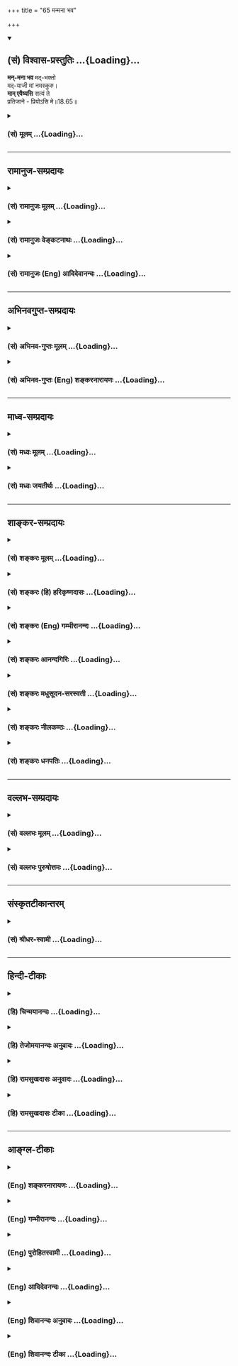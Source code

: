 +++
title = "65 मन्मना भव"

+++
<div class="js_include" newlevelforh1="2" title="(सं) विश्वास-प्रस्तुतिः" unfilled url="/mahAbhAratam/shlokashaH/06-bhIShma-parva/03-bhagavad-gItA-parva/saMskRtam/vishvAsa-prastutiH/18_moxa-saMnyAsa-yogaH/65_manmanA_bhava.md">
<details open><summary><h2>(सं) विश्वास-प्रस्तुतिः ...{Loading}...</h2></summary>

**मन्-मना भव** मद्-भक्तो  
मद्-याजी मां नमस्कुरु।  
**माम् एवैष्यसि** सत्यं ते  
प्रतिजाने - प्रियोऽसि मे॥18.65॥
</details>
</div>
<div class="js_include collapsed" newlevelforh1="3" title="(सं) मूलम्" unfilled url="/mahAbhAratam/shlokashaH/06-bhIShma-parva/03-bhagavad-gItA-parva/saMskRtam/mUlam/18_moxa-saMnyAsa-yogaH/65_manmanA_bhava.md">
<details><summary><h3>(सं) मूलम् ...{Loading}...</h3></summary>

मन्मना भव मद्भक्तो मद्याजी मां नमस्कुरु।  
मामेवैष्यसि सत्यं ते प्रतिजाने प्रियोऽसि मे।।18.65।।
</details>
</div>


_________________
## रामानुज-सम्प्रदायः
<div class="js_include collapsed" newlevelforh1="3" title="(सं) रामानुजः मूलम्" unfilled url="/mahAbhAratam/shlokashaH/06-bhIShma-parva/03-bhagavad-gItA-parva/saMskRtam/rAmAnujaH/mUlam/18_moxa-saMnyAsa-yogaH/65_manmanA_bhava.md">
<details><summary><h3>(सं) रामानुजः मूलम् ...{Loading}...</h3></summary>

।।18.65।। वेदान्तेषु -- 

&gt; वेदाहम् एतं पुरुषं महान्तम्  
&gt; आदित्यवर्णं तमसः परस्तात्। (श्वे॰ उ॰ 3।8)

&gt; तम् एवं विद्वानमृत इह भवति।  
&gt; नान्यः पन्था विद्यतेऽयनाय (श्वे॰ उ॰ 3।8)  

इत्यादिषु विहितं  
वेदन-ध्यानोपासनादि-शब्द-वाच्यं दर्शन-समानाकारं स्मृति-संन्तानम् अत्यर्थप्रियम्  
इह **मन्मना भव** इति विधीयते।

**मद्-भक्तः** = अत्यर्थ-मत्प्रियः,  
अत्यर्थ-मत्प्रियत्वेन च निरतिशय-प्रियां स्मृति-संततिं कुरुष्व इत्यर्थः। 

**मद्-याजी**  तत्रापि मद्भक्त इत्य् अनुषज्यते ।  
यजनं पूजनम्; अत्यर्थ-प्रिय-मद्-आराधनपरो भव।  
आराधनं हि परिपूर्ण-शेषवृत्तिः।+++(5)+++

**मां नमस्कुरु** - **नमो** नमनं,  
मयि अतिमात्रप्रह्वीभावम् अत्यर्थप्रियं कुरु इत्यर्थः। 

एवं वर्तमानो **माम् एव एष्यसि** इति एतत्  
**सत्यं ते प्रतिजाने** = तव प्रतिज्ञां करोमि;  
न उपच्छन्दमात्रं  
यतः त्वं **प्रियः असि मे**  

&gt; प्रियो हि ज्ञानिनोऽत्यर्थम्  
&gt; अहं, स च मम प्रियः (गीता 7।17)

इति पूर्वम् एव उक्तम्।  

यस्य मयि अतिमात्रप्रीतिः वर्तते  
मम अपि तस्मिन् अतिमात्रप्रीतिः भवति इति  
तद्-वियोगम् असहमानः  
अहं तं मां प्रापयामि;  
अतः सत्यम् एव प्रतिज्ञातं -  
"माम् एव एष्यसि"  
इति।

</details>
</div>
<div class="js_include collapsed" newlevelforh1="3" title="(सं) रामानुजः वेङ्कटनाथः" unfilled url="/mahAbhAratam/shlokashaH/06-bhIShma-parva/03-bhagavad-gItA-parva/saMskRtam/rAmAnujaH/venkaTanAthaH/18_moxa-saMnyAsa-yogaH/65_manmanA_bhava.md">
<details><summary><h3>(सं) रामानुजः वेङ्कटनाथः ...{Loading}...</h3></summary>

  
  
।।18.65।। 
"मन्मना भव" इत्यस्याव्यवहितफलसाधनतया  
गुह्यतमाङ्गि-स्वरूप-परत्वं दर्शयितुं  
तत्-स्वरूपं तावत्-प्रमाणतः शिक्षयति **वेदान्तेष्व्** इति।  

"वेदाहम्" इत्यादिपुरुषसूक्तवाक्योपादानम्  
उपनिषद्-अन्तराणां तद्-अनुवर्तित्व-ज्ञापनार्थम्;  
"नान्यः पन्थाः" इति हि तत्-साध्योपायान्तर-व्यवधान-शङ्का-निरासार्थम्। 

अत्र च 

&gt; अतोऽस्मि लोके वेदे च
प्रथितः पुरुषोत्तमः \[15।18\] 

इति वक्तुश् च वासुदेवस्य तत्-प्रतिपाद्यत्वात्  
"मन्मना भव" इति  
विहितस्य महापुरुषोपासनत्व-ज्ञापनार्थं च।

वेदनं ह्य् अत्रोक्तम्; न तु भक्तिर् इत्यत्राऽऽह --
**ध्यानोपासनादिशब्दवाच्यम्** इति।  
आदिशब्देन तत्-तत्-स्मृत्य्-उक्त-भक्ति-सेवादि-शब्द-ग्रहणम्।  

समान-प्रकरण-स्थाभ्यां ध्यानोपासन-शब्दाभ्यां वेदनं हि विशेष्यते-  
अन्यथा गुरु-लघु-विकल्पाद्य्-अनुपपत्त्या  
+++(लघुतर-)+++ध्यानादि-विधि-वैयर्थ्य-प्रसङ्ग इति भावः।

विद्य्-उपास्योर् व्यतिकरेणोपक्रमोपसंहार-दर्शनाच् च  
वेदनम् उपासनम् इत्य् एव व्यक्तम् उपपादितं  
शारीरक-भाष्यादिषु।  
  
&gt; किञ्च द्रष्टव्यः श्रोतव्यो मन्तव्यो निदिध्यासितव्यः \[बृ.उ.2।4।54।5।6\]

इत्युक्त्वा  
तान्य् एव दर्शनादीन्य् अनुवदन्ती श्रुतिः  
विज्ञान-शब्देन निदिध्यासनम् अनुवदति -- 

&gt; आत्मनो वा अरे दर्शनेन श्रवणेन मत्या विज्ञानेन \[बृ.उ.2।4।5\] 

इति।  

&gt; एवं तस्मिन् दृष्टे परावरे \[मुं.उ.2।2।8\]

इति वाक्यैर् दर्शनं न साक्षात् प्रत्यक्ष-रूपं;  
गुरु-लघु-विकल्पाद्य्-अनुपपत्तेर् एव।  

न चाधिकारि-भेदेन तत्सम्भवः;  
व्यवस्थापकाभावात्। 

न च द्वारि-द्वार-भावकल्पना शक्या;  
ध्रुवानुस्मृतेर् दर्शनस्य चाविशेषेणाव्यवहित-साधनत्व-श्रुतेः। 
अत ऐकार्थ्ये ऽत्यवश्यम्-भाविन्य् अन्यतरस्यौपचरिकत्वम् अन्तरेण तद् असम्भवात्;
निष्प्रयोजनस्योपचारस्यायोगात्;  
स्मृतिशब्देन च प्रत्यक्षस्योपचारे ऽतिशयासिद्धेः;  
विपर्यये तु दर्शनसमानाकारत्वलक्षणवैशद्यविधानेन सप्रयोजनत्वाच्च।  
  
स्वप्नधीगम्यम् इत्याद्य् उपबृंहणाभिप्रेत-वैशद्य-विशिष्ट-स्मृतिरेव 

&gt; तस्मिन् दृष्टे निचाय्य तं \[कठो.1।3।15\] 

&gt; द्रष्टव्यः \[बृ.उ.2।4।54।5।6\]

इत्यादिभिर्विधीयतं इत्य् अभिप्रायेणाऽऽह  
**दर्शन-समानाकारम्** इति। 

**स्मृति-सन्तानम्** इति
-- तेन स्मृतिः सन्तन्यते यत्रेति वा  
स्मृतेः सन्तानो यत्रेति वा व्युत्पत्त्या।   
नपुंसकत्वम् अत्र ज्ञातव्यम्।  

ततश् चित्तैकाग्र्य-शब्दार्थः।  
तेन तन्-मूल-ज्ञान-लक्षणया तैल-धारावद् अविच्छिन्नत्वं सूचितम्।+++(4)+++  

वेदनं वा सामान्य-रूपम् अत्रान्यपदार्थः।  
तत्र वेदनम् इति पाठे तद् एव विशेष्यम्।

**वेदन-ध्यानोपासनादि** इति पाठे तु  
स्मृतिसन्तानस्य विशेष्यत्वात्  
तस्यैव भक्तिरूपत्वायाऽऽह -- **अत्यर्थप्रियम्** इति। 

इह अव्यवहित-मोक्षोपायोपदेश-दशायाम् इत्य् अर्थः।  
वेदान्त-विहितस्यापि +अर्जुनेनाविदितत्वात्  
तं प्रति "मन्मना भव" इति विधिर् एवेत्याह -- **विधीयत** इति।  
  
मद्-भक्तशब्दार्थम् आह -- **अत्यर्थमत्प्रिय** इति।  
अत्यर्थम् अहं प्रीति-विषय-भूतो यस्य सोऽत्रात्यर्थमत्प्रियः।  

&gt; प्रियो हि ज्ञानिनोऽत्यर्थमहम् \[7।17\] 

इति ह्युक्तम्।  
विधेयस्य कर्तव्यस्य वैशिष्ट्याभिप्रायेण  
कर्तरि विशेषणम् इत्याह -- **अत्यर्थमत्प्रियत्वेन निरतिशयप्रियाम्** इति। 

**मद्याजी मां नमस्कुरु** इत्य् उभाभ्यां  
अङ्गि-कोटि-निर्देशेनान्तरङ्ग-परिकर-योग उपलक्ष्यत  
इति दर्शयितुम् आह -- तत्रापीति।

यजिना ऽत्राविवक्षित-ज्योतिष्टोमादि-प्रतीति-व्युदासाय धातु-शक्तिं स्मारयति -- **यजनं पूजनम्** इति।  
फलितमाह -- **अत्यर्थप्रियेति**।  

भक्त्य्-अनुप्रवेशेन स्वरूपानुरूपत्व-द्योतनाय;  
सारतमत्व-सिद्ध्यै  
सारार्थ-ग्राहक-भगवच्-छास्त्रादि-चोदितां प्रक्रियां स्मारयति  
-- **आराधनं ही**ति।

अन्तःकरण-वृत्ति-विशेष-पर्यवसानायाऽऽह **नमो नमनम्** इति।  
एतेन प्रणिपात-मात्र-परत्व-व्युदासः।  
त्रिविधा हि प्रणतिः शास्त्रेषु शिष्यते।

मद्-भक्त-पदानुषङ्ग-विशेषितं तद्-अभिप्रेतम् आह -- **मयी**ति।  
आत्मा ऽऽत्मीयं सर्वं भगवत एवेत्य्  
अनुसन्धानाद् **अतिमात्र-प्रह्वीभावः**।  
  
**एवं वर्तमान** इति --  
एतेनात्यर्थ-प्रियत्वाद्य्-अनुवाद-मात्रत्वं विवक्षितं;  
न तद्-व्यतिरेकेण स्वात्माधारत्वम्;  
अवधारणेनाव्यवधानं विवक्षितम्।  

**सत्यम्** इति प्रतिज्ञाविशेषणं; न तु प्रतिज्ञातस्योक्तिर् इत्याह -- **एतद्** इति। 

"वास्तोष्पते प्रतिजानीह्यस्मान्" \[ऋक्सं.5।4।21।1\] इत्यादिष्व्  
इवोपसर्गस्य गत्यभाव-विषयम् अविवक्षितार्थत्वं निराकरोति --  
प्रतिज्ञां करोमीति। 

&gt; द्यौः पतेत् पृथिवी शीर्येद्  
+धिमवाञ् छकलीभवेत्।  
शुष्येत् तोयनिधिः, कृष्णे  
न मे मोघं वचो भवेत्॥ 

इत्यादि-भगवद्-वाक्यानुसारेणाभिप्रेतम् आह  
**नोपच्छन्दनमात्रम्** इति। 
"अत्र प्रियवचनेन प्ररोचन-रूपार्थ-वादत्वं  
त्वया न शङ्कनीयम्" इत्यर्थः। 
एवं वर्तमानस्य स्वप्राप्तौ
स्वप्रीति-लक्षण-द्वारम् उपक्षिप्योपच्छन्दन-शङ्का  
ऽपाक्रियते "प्रियोऽसि मे" इत्यनेनेत्य् आह -- **यतस् त्वम्** इति।  

साध्यम् अपि ज्ञानित्वं सिद्धवत् कृत्वा  
"प्रियोऽसि" इति तत्-फलोक्तिर् इत्य् अभिप्रायेण 

&gt; प्रियो हि ज्ञानिनोऽत्यर्थम् \[7।17\] 

इति सामान्येन प्रागुक्त-प्रयोजक-ग्रहणम्। 
एतेन +++(गतश्लोकोक्त-)+++भूयश्-शब्दस्योक्तार्थपरत्वं दर्शितम्।  

उक्तासम्भव-शङ्का-परिहाराय
लोक-दृष्टम् ईश्वराभिप्रायं चानुसृत्योपात्त-वचनार्थम् आह -- **यस्येति**।  

तत्फलितम् आह -- **इति तद्वियोगम्** इति।  
हेतुवाक्यार्थं साध्येन सङ्गमयति -- **अतः सत्यम्** इति।  

प्रतिज्ञातम् इति भावे निष्ठा।  
  

</details>
</div>
<div class="js_include collapsed" newlevelforh1="3" title="(सं) रामानुजः (Eng) आदिदेवानन्दः" unfilled url="/mahAbhAratam/shlokashaH/06-bhIShma-parva/03-bhagavad-gItA-parva/saMskRtam/rAmAnujaH/english/AdidevAnandaH/18_moxa-saMnyAsa-yogaH/65_manmanA_bhava.md">
<details><summary><h3>(सं) रामानुजः (Eng) आदिदेवानन्दः ...{Loading}...</h3></summary>

18.65 What is enjoined in Vedanta texts such as 'I know the Great Person of the radiance of the sun, who is beyond this Prakrti. Knowing Him thus, one becomes here immortal; there is no path for immortality' (Sve.
U., 3.8); what is designated by words such as knowledge (Vedanta),
meditation (Dhyana) and worship (Upasana); what is of the form of direct perception (Darsana) having the character of continuous succession of memory of a surpassingly loving nature to the worshipped - it is this that is enjoined herein by the words 'Focus your mind on Me,' 'Be My devotee.' It means, be one to whom I am incomparably dear. Since I am the object of superabundant love, meditate on Me, i.e., practise the succession of memory of unsurpassed love of Me. Such is the meaning. Be
My worshipper (yaji). Here also the expression, 'Be My devotee' is
applicable. Yajna is worship. Worship Me as one exceedingly dear to you.
Worship (Aradhana) is complete subservience to the Lord. Prostrate
before Me. Prostration means bowing down. The meaning is: Bow down
humbly before Me with great love. Renouncing thus all ego-centredness,
you shall come to Me. I make this solemn promise to you. Do not take it
as a mere flattery. For you are dear to Me. It has been already stated,
'For I am inexpressibly dear to the man of knowledge and dear is he to
Me' (7.17). He in whom there is surpassing love for Me, I hold him also
as surpassingly dear to Me. Conseently, not being able to bear
separation from him, I myself will enable him to attain Me. It is this
truth alone that has been solemnly declared to you in the expression
that 'you shall come to Me alone.'

</details>
</div>


_________________
## अभिनवगुप्त-सम्प्रदायः
<div class="js_include collapsed" newlevelforh1="3" title="(सं) अभिनव-गुप्तः मूलम्" unfilled url="/mahAbhAratam/shlokashaH/06-bhIShma-parva/03-bhagavad-gItA-parva/saMskRtam/abhinava-guptaH/mUlam/18_moxa-saMnyAsa-yogaH/65_manmanA_bhava.md">
<details><summary><h3>(सं) अभिनव-गुप्तः मूलम् ...{Loading}...</h3></summary>

।।18.64 -- 65।। तच्च तात्पर्यं यथावसरम् अस्माभिः श्रृङ्गग्राहिकयैव
प्रकाशितं यद्यपि तथापि स्फुटम् अशेषविमर्शनं प्रदर्श्यते। उपादेयतमं
ह्यदः। नास्मिन् निरूप्यमाणे श्रूयमाणे वा मतिस्तृप्यति। गुह्यतमं यदत्र
निश्चितं तज्ज्ञानमिदानीं श्रृणु इत्याहि -- सर्वेति। मन्मना इति। मन्मना
भव इत्यादिना शास्त्रे ब्रह्मापर्णे एव सर्वथा प्राधान्यम् इति निश्चितम्
ब्रह्मार्पणकारिणः शास्त्रमिदमर्थवत् इत्युक्तम्।

</details>
</div>
<div class="js_include collapsed" newlevelforh1="3" title="(सं) अभिनव-गुप्तः (Eng) शङ्करनारायणः" unfilled url="/mahAbhAratam/shlokashaH/06-bhIShma-parva/03-bhagavad-gItA-parva/saMskRtam/abhinava-guptaH/english/shankaranArAyaNaH/18_moxa-saMnyAsa-yogaH/65_manmanA_bhava.md">
<details><summary><h3>(सं) अभिनव-गुप्तः (Eng) शङ्करनारायणः ...{Loading}...</h3></summary>

18.64-65 Sarva - etc. Manmanah etc, By the portion 'Be with your mind
fixed in Me' etc., it is determined that in the scriptures the
importance completely lies only in dedicating \[everything\] to the
Brahman; and it is declared that this present scripture (the Holy
Bhagavatgita) is of use \[only\] in the case of one who cultivates \[the
attitude of\] dedication to the Brahman. Also He says -

</details>
</div>


_________________
## माध्व-सम्प्रदायः
<div class="js_include collapsed" newlevelforh1="3" title="(सं) मध्वः मूलम्" unfilled url="/mahAbhAratam/shlokashaH/06-bhIShma-parva/03-bhagavad-gItA-parva/saMskRtam/madhvaH/mUlam/18_moxa-saMnyAsa-yogaH/65_manmanA_bhava.md">
<details><summary><h3>(सं) मध्वः मूलम् ...{Loading}...</h3></summary>

।।18.65।। Sri Madhvacharya did not comment on this sloka.

</details>
</div>
<div class="js_include collapsed" newlevelforh1="3" title="(सं) मध्वः जयतीर्थः" unfilled url="/mahAbhAratam/shlokashaH/06-bhIShma-parva/03-bhagavad-gItA-parva/saMskRtam/madhvaH/jayatIrthaH/18_moxa-saMnyAsa-yogaH/65_manmanA_bhava.md">
<details><summary><h3>(सं) मध्वः जयतीर्थः ...{Loading}...</h3></summary>

।।18.65।। Sri Jayatirtha did not comment on this sloka.

</details>
</div>


_________________
## शाङ्कर-सम्प्रदायः
<div class="js_include collapsed" newlevelforh1="3" title="(सं) शङ्करः मूलम्" unfilled url="/mahAbhAratam/shlokashaH/06-bhIShma-parva/03-bhagavad-gItA-parva/saMskRtam/shankaraH/mUlam/18_moxa-saMnyAsa-yogaH/65_manmanA_bhava.md">
<details><summary><h3>(सं) शङ्करः मूलम् ...{Loading}...</h3></summary>

।।18.65।। --,**मन्मनाः भव** मच्चित्तः **भव। मद्भक्तः** भव मद्भजनो भव।
**मद्याजी** मद्यजनशीलो भव। **मां नमस्कुरु** नमस्कारम् अपि ममैव कुरु।
तत्र एवं वर्तमानः वासुदेवे एव समर्पितसाध्यसाधनप्रयोजनः **मामेव एष्यसि**
आगमिष्यसि। **सत्यं ते** तव **प्रतिजाने;** सत्यां प्रतिज्ञां करोमि
एतस्मिन् वस्तुनि इत्यर्थः यतः **प्रियः असि मे।** एवं भगवतः
सत्यप्रतिज्ञत्वं बुद्ध्वा भगवद्भक्तेः अवश्यंभावि मोक्षफलम् अवधार्य
भगवच्छरणैकपरायणः भवेत् इति वाक्यार्थः।। 

</details>
</div>
<div class="js_include collapsed" newlevelforh1="3" title="(सं) शङ्करः (हि) हरिकृष्णदासः" unfilled url="/mahAbhAratam/shlokashaH/06-bhIShma-parva/03-bhagavad-gItA-parva/saMskRtam/shankaraH/hindI/harikRShNadAsaH/18_moxa-saMnyAsa-yogaH/65_manmanA_bhava.md">
<details><summary><h3>(सं) शङ्करः (हि) हरिकृष्णदासः ...{Loading}...</h3></summary>

।।18.65।। वे वचन कौनसे हैं सो कहते हैं --, तू मुझमें मनवाला अर्थात्
मुझमें चित्तवाला हो; मेरा भक्त अर्थात् मेरा ही भजन करनेवाला हो और मेरा
ही पूजन करनेवाला हो; तथा मुझे ही नमस्कार कर; अर्थात् नमस्कार भी मुझे ही
किया कर। इस प्रकार करता हुआ; अर्थात् मुझ वासुदेवमें ही ( अपने ) समस्त
साध्य; साधन और प्रयोजनको समर्पण करके तू मुझे ही प्राप्त होगा। इस विषयमें
मैं तुझसे सत्य प्रतिज्ञा करता हूँ क्योंकि तू मेरा प्रिय है। कहनेका
अभिप्राय यह है कि इस प्रकार भगवान्को सत्यप्रतिज्ञ जानकर तथा भगवान्की
भक्तिका फल निःसन्देह -- ऐकान्तिक मोक्ष है -- यह समझकर; मनुष्यको केवल
एकमात्र भगवान्की शरणमें ही तत्पर हो जाना चाहिये।

</details>
</div>
<div class="js_include collapsed" newlevelforh1="3" title="(सं) शङ्करः (Eng) गम्भीरानन्दः" unfilled url="/mahAbhAratam/shlokashaH/06-bhIShma-parva/03-bhagavad-gItA-parva/saMskRtam/shankaraH/english/gambhIrAnandaH/18_moxa-saMnyAsa-yogaH/65_manmanA_bhava.md">
<details><summary><h3>(सं) शङ्करः (Eng) गम्भीरानन्दः ...{Loading}...</h3></summary>

18.65 Bhava manmana, have your mind fixed on Me; be mad-bhaktah, My
devotee; be a madyaji,sacrificer to Me, be engaged in sacrifices to Me;
namaskuru, bow down; mam, to Me. Offer ever your salutations to Me
alone. Continuing thus in them, by surrendering all ends, means and
needs to Vasudeva only, esyasi, you will come; mam, to Me; eva, alone.
(This) satyam, truth: do I pratijane, promise; te, to you, i.e. in this
matter I make this true promise. For, asi, you are; priyah, dear; me, to
Me. The idea conveyed by the passage is: Having thus understood that the
Lord is true in His pormise, and knowing for certain that liberation is
the unfailing result of devotion to the Lord, one should have dedication
to God as his only supreme goal. Having summed up surrender to God as
the highest secret of steadiness in Karma-yoga, there-after, with the
idea that complete realization, which is the fruit of adherence to
Karma-yoga and which has been enjoined in all the Upanisads, has to be
spoken about, the Lord says:

</details>
</div>
<div class="js_include collapsed" newlevelforh1="3" title="(सं) शङ्करः आनन्दगिरिः" unfilled url="/mahAbhAratam/shlokashaH/06-bhIShma-parva/03-bhagavad-gItA-parva/saMskRtam/shankaraH/AnandagiriH/18_moxa-saMnyAsa-yogaH/65_manmanA_bhava.md">
<details><summary><h3>(सं) शङ्करः आनन्दगिरिः ...{Loading}...</h3></summary>

।।18.65।। तदेव प्रश्नद्वारा विवृणोति -- **किं तदित्यादिना।** उत्तरार्धं
व्याचष्टे -- **तत्रेति।** एवमुक्तया रीत्या वर्तमानस्त्वं तस्मिन्नेव
वासुदेवे भगवत्यर्पितसर्वभावो मामेवागमिष्यसीति संबन्धः। सत्यप्रतिज्ञाकरणे
हेतुमाह -- **यत इति।** इदानीं वाक्यार्थं श्रेयोऽर्थिनां
प्रवृत्त्युपयोगित्वेन संगृह्णाति -- **एवमिति।**

</details>
</div>
<div class="js_include collapsed" newlevelforh1="3" title="(सं) शङ्करः मधुसूदन-सरस्वती" unfilled url="/mahAbhAratam/shlokashaH/06-bhIShma-parva/03-bhagavad-gItA-parva/saMskRtam/shankaraH/madhusUdana-sarasvatI/18_moxa-saMnyAsa-yogaH/65_manmanA_bhava.md">
<details><summary><h3>(सं) शङ्करः मधुसूदन-सरस्वती ...{Loading}...</h3></summary>

।।18.65।। तदेवाह -- मन्मना भवेति। मयि भगवति वासुदेवे मनो यस्य स मन्मना भव
सदा मां चिन्तय। द्वेषेण कंसशिशुपालादिरपि तथात आह। मद्भक्तः प्रेम्णा
मय्यनुरक्तो मद्विषयेणानुरागेण सदा मद्विषयं मनः कुर्विति विधीयते।
त्वद्विषयोऽनुराग एव केन स्यादित्यत आह। मद्याजी मां यष्टुं पूजयितुं शीलं
यस्य स सदा मत्पूजापरो भव। पूजोपकरणाभावे तु मां नमस्कुरु कायेन वाचा मनसा
च प्रह्वीभवनेनाराधय। इदं चार्चनवन्दनाद्यन्येषामपि
भागवतधर्माणामुपलक्षणम्। तथाचोक्तं श्रीभागवतेश्रवणं कीर्तनं विष्णोः
स्मरणं पादसेवनम्। अर्चनं वन्दनं दास्यं सख्यमात्मनिवेदनम्। इति
पुंसार्पिता विष्णौ भक्तिश्चेन्नवलक्षणा। क्रियते भगवत्यद्वा
तन्मन्येऽधीतमुत्तमम्।। इति। एतच्च भक्तिरसायने व्याख्यातं विस्तरेण। एवं
सदा भागवतधर्मानुष्ठानेन मय्यनुरागोत्पत्त्या मन्मनाः सन् मां भगवन्तं
वासुदेवमेव एष्यसि प्राप्स्यसि वेदान्तवाक्यजनितेन मद्बोधेन। त्वंचात्र
संशयं माकार्षीः। सत्यं यथार्थं तुभ्यं प्रतिजाने सत्यामेव प्रतिज्ञां
करोम्यस्मिन्नर्थे। यतः प्रियोऽसि मे। प्रियस्य प्रतारणा नोचितैवेति भावः।
सत्यं ते प्रारब्धकर्मणोऽन्ते सति मामेष्यसीति वा। अनुवादापेक्षया
विश्वासदार्ढ्यप्रयोजनं प्रथमं व्याख्यातमेव श्रेयः। अनेन
यत्पूर्वमुक्तंयतः प्रवृत्तिर्भूतानां येन सर्वमिदं ततम्। स्वकर्मणा
तमभ्यर्च्य सिद्धिं विन्दति मानवः। इति तद्व्याख्यातं
मच्छब्देनेश्वरत्वप्रकटनात्।

</details>
</div>
<div class="js_include collapsed" newlevelforh1="3" title="(सं) शङ्करः नीलकण्ठः" unfilled url="/mahAbhAratam/shlokashaH/06-bhIShma-parva/03-bhagavad-gItA-parva/saMskRtam/shankaraH/nIlakaNThaH/18_moxa-saMnyAsa-yogaH/65_manmanA_bhava.md">
<details><summary><h3>(सं) शङ्करः नीलकण्ठः ...{Loading}...</h3></summary>

।।18.65।। तदेव गुह्यतमं हितमाह -- **मन्मना इति।** अहं
प्रत्यगात्मानन्दैकघनः परिपूर्णस्तदाकारं मनो यस्य स मन्मनाः भव। एतेन
ब्राह्मात्माभेदोऽपि साक्षात्करणीय इत्युत्तरषट्कार्थ उक्तः। कथमेवंविधा
ज्ञाननिष्ठा लभ्यतेऽत आह -- **मद्भक्तो भव।** एतेन भगवदुपासनात्मको
मध्यमषट्कार्थ उक्तः। कथमल्पपुण्यस्य भक्तिरुदेष्यतीत्यत आह -- मद्याजी
भगवदर्थकर्मकरणशीलो भव। एतेन कर्मप्रधान आद्यषट्कार्थो विवृतः। ननु यस्य
भगवद्याजित्वं न संभवति दारिर्द्यात्स्त्र्याद्यभावाद्वा तस्य
भगवद्भक्तिदौर्लभ्याद्ब्रह्माकारा चेतोवृत्तिदुर्लभतरेत्याशङ्क्याह -- मां
नमस्कुरु प्राकृतभक्त्यैव प्रतिमादौ भगवन्तं सर्वोपचारसमर्पणेन
नमस्कारादिना सम्यगाराधयेत्यर्थः। तथाचाश्वलायनो नमस्कारस्यैव
यज्ञत्वमुदाहरतियो नमसा स्वध्वरः इति यज्ञो वै नम इति हि ब्राह्मणं भवति
इति च। एवमुक्तस्य सोपानत्रयारूढस्य फलमाह -- **मामिति।** मामेव तत्पदार्थं
सर्वजगत्कारणं सर्वेश्वरं सर्वशक्तिमखण्डैकरसं त्वं एष्यसि प्राप्स्यसि
बिम्ब इव प्रतिबिम्बं; घटाकाश इव महाकाशम्। अस्मिन्नर्थे शपथं करोति। ते तव
पुरः सत्यं अबाधितार्थभूतं प्रतिजाने प्रतिज्ञां करोमि मामेवैष्यसीति।
प्रियोऽसि मे यतस्त्वं मे मम प्रियोऽसि अतः प्रतारणानर्हे त्वयि सत्यमेवाहं
ब्रवीमीत्यर्थः।

</details>
</div>
<div class="js_include collapsed" newlevelforh1="3" title="(सं) शङ्करः धनपतिः" unfilled url="/mahAbhAratam/shlokashaH/06-bhIShma-parva/03-bhagavad-gItA-parva/saMskRtam/shankaraH/dhanapatiH/18_moxa-saMnyAsa-yogaH/65_manmanA_bhava.md">
<details><summary><h3>(सं) शङ्करः धनपतिः ...{Loading}...</h3></summary>

।।18.65।। किं तदित्यपेक्षायामाह -- मन्मना मयि भवति वासुदेवे मनो यस्य स
मच्चित्तो भव सर्वदा मामेव चिन्तय। मद्भक्तो मच्छ्रवणकीर्तनादिमद्भजनो भव।
मद्याजी मद्यजनशीलो भव। मां नमस्कुरु नमस्कारमपि मामेव कुरु। तत्रैव
वर्तमानो मयि वासुदेव एव समर्पितसाध्यसाधनप्रयोजनो मामेवैष्यसि आगमिष्यसि
मदभेदज्ञानं प्राप्यस्यसि। अस्मिन्नर्थे सत्यं ते तव प्रतिजाने सत्यां
प्रतिज्ञां करोमि। यतः प्रियोऽसि मे। तथाच मम भगवतः सत्यप्रतिज्ञत्वं
बुद्ध्वा मद्भक्तेरवश्भावि मत्प्राप्तिफलत्वमवधार्य मच्छरणैकपरायणो भवेति
वाक्यार्थः।

</details>
</div>


_________________
## वल्लभ-सम्प्रदायः
<div class="js_include collapsed" newlevelforh1="3" title="(सं) वल्लभः मूलम्" unfilled url="/mahAbhAratam/shlokashaH/06-bhIShma-parva/03-bhagavad-gItA-parva/saMskRtam/vallabhaH/mUlam/18_moxa-saMnyAsa-yogaH/65_manmanA_bhava.md">
<details><summary><h3>(सं) वल्लभः मूलम् ...{Loading}...</h3></summary>

।।18.65।। तथाहि -- मन्मना इति। हे पार्थ निस्सन्दिग्धतया सर्ववेदान्तवेद्ये
स्वाश्रितवात्सल्यजलधौ त्वत्सारथ्यकर्मणि स्थितेमय्येव मन आधत्स्व \[12।8\]
इति पूर्ववाक्यैकार्थतामनुसन्दधानः मन्मना एव; मद्भक्त एव; मद्याजी एवेति
त्रिकाण्डार्थभूतमत्परायण एव भव। एवकारोऽप्यत्र प्रत्येकमभिसम्बन्ध्यः; स
चान्यभजनादिवारणार्थः पूर्ववदनुषज्जते। एवं सति मामेवैष्यसीत्यहं प्रतिजाने
सत्यं यतस्त्वं मे प्रियोऽसि। नहि प्रीतिविषयस्याग्रे वञ्चनमुचितमिति
मुख्यभक्तिमार्ग उपदिष्टः पूर्ववत्।

</details>
</div>
<div class="js_include collapsed" newlevelforh1="3" title="(सं) वल्लभः पुरुषोत्तमः" unfilled url="/mahAbhAratam/shlokashaH/06-bhIShma-parva/03-bhagavad-gItA-parva/saMskRtam/vallabhaH/puruShottamaH/18_moxa-saMnyAsa-yogaH/65_manmanA_bhava.md">
<details><summary><h3>(सं) वल्लभः पुरुषोत्तमः ...{Loading}...</h3></summary>

  
  
।।18.65।। एवं प्रतिज्ञाय तत्स्वरूपमाह -- मन्मना इति। मन्मनाः मय्येव मनो
यस्य तादृशो भव; मद्भक्तः मयि स्नेहयुक्तो भव; मद्याजी मत्पूजनशीलो भव; मां
नमस्कुरु मयि सर्वाधिक्यज्ञानवान् भवेत्यर्थः। एवम्भूतः सन् सत्यं सत्यरूपं
मामेव एष्यसि प्राप्स्यसि; नात्र सन्देहः कर्त्तव्यः यतो मे मम प्रियोऽसि
अतस्ते तुभ्यं प्रतिजाने प्रतिज्ञां करोमि।  
  

</details>
</div>


_________________
## संस्कृतटीकान्तरम्
<div class="js_include collapsed" newlevelforh1="3" title="(सं) श्रीधर-स्वामी" unfilled url="/mahAbhAratam/shlokashaH/06-bhIShma-parva/03-bhagavad-gItA-parva/saMskRtam/shrIdhara-svAmI/18_moxa-saMnyAsa-yogaH/65_manmanA_bhava.md">
<details><summary><h3>(सं) श्रीधर-स्वामी ...{Loading}...</h3></summary>

।।18.65।। तदेवाह **-- मन्मना इति।** मन्मना भव; मच्चित्तो भव; ममैव भक्तो
भव; मद्याजी मद्यजनशीलो भव; मामेव नमस्कुरु एवं वर्तमानस्त्वं
मत्प्रसादाल्लब्धज्ञानेन मामेवैष्यसि प्राप्स्यसि अत्र च संशयं माकार्षीः।
त्वं हि मे प्रियोऽसि अतः सत्यं यथाभवत्येवं तुभ्यमहं प्रतिजाने प्रतिज्ञां
करोमि।

</details>
</div>


_________________
## हिन्दी-टीकाः
<div class="js_include collapsed" newlevelforh1="3" title="(हि) चिन्मयानन्दः" unfilled url="/mahAbhAratam/shlokashaH/06-bhIShma-parva/03-bhagavad-gItA-parva/hindI/chinmayAnandaH/18_moxa-saMnyAsa-yogaH/65_manmanA_bhava.md">
<details><summary><h3>(हि) चिन्मयानन्दः ...{Loading}...</h3></summary>

।।18.65।। भगवत्प्राप्ति के लिए आवश्यक चार गुणों को बताकर; भगवान्
श्रीकृष्ण अर्जुन को आश्वासन देते हैं; तुम मुझे प्राप्त होगे। जब कभी
तत्त्वज्ञान के सिद्धांत को संक्षेप में ही कहा जाता है; तब वह इतना सरल
प्रतीत होता है कि सामान्य विद्यार्थीगण उसे गम्भीरता से समझने का प्रयत्न
नहीं करते अथवा उसकी सर्वथा उपेक्षा कर देते हैं। इस प्रकार की त्रुटि का
परिहार करने के लिए भगवान् श्रीकृष्ण पुन विशेष बल देकर कहते हैं; मैं
तुम्हें सत्य वचन देता हूँ। बारम्बार उपदेश देने का कारण यह है कि तुम मेरे
प्रिय हो। आध्यात्मिक उपदेश देने में प्रेम की भावना ही समीचीन उद्देश्य
है। शिष्य के प्रति प्रेम न होने पर; गुरु के उपदेश में न प्रेरणा होती है
और न आनन्द। एक व्यावसायिक अध्यापक तो केवल वेतनभोगी होता है। ऐसा अध्यापक
न अपने विद्यार्थी वर्ग को न प्रेरणा दे सकता है और न स्वयं अपने हृदय में
कृतार्थता का आनन्द अनुभव कर सकता है; जो कि अध्यापन का वास्तविक पुरस्कार
है। किंचित परिवर्तन के साथ यह श्लोक इसके पूर्व भी एक अध्याय में आ चुका
है। यहाँ भगवान् स्पष्ट घोषणा करते हैं कि वे विशुद्ध सत्य का ही प्रतिपादन
कर रहे हैं। मन्मना भव मन का कार्य संकल्प करना है। अत इसका अर्थ है तुम
अपने मन के द्वारा मेरी प्राप्ति का ही संकल्प करो। मद्भक्त ईश्वर की
प्राप्ति का संकल्प केवल संकल्प की अवस्था में ही नहीं रह जाना चाहिए। इस
संकल्प को निश्चयात्मक भक्ति में परिवर्तित करने की आवश्यकता होती है अत
तुम मेरे भक्त बनो। मद्याजी भक्ति प्रेमस्वरूप है। और जहाँ प्रेम होता है
वहाँ पूजा का होना स्वाभाविक है। ईश्वर जगत् का कारण होने से सम्पूर्ण जगत्
में व्याप्त है। इसलिए ईश्वर की पूजा का अर्थ है जगत् की निस्वार्थ भाव से
सेवा करना। भगवान् श्रीकृष्ण यही उपदेश देते हुए कहते हैं; तुम मद्याजी
अर्थात् मेरे,पूजक बनो। मां नमस्कुरु गर्व और अभिमान से युक्त पुरुष किसी को
विनम्र भाव से प्रणाम नहीं कर सकता है। मुझे नमस्कार करो इस उपदेश का
अभिप्राय कर्तृत्वादि अहंकार का त्याग करने से है। परमात्मा के गुणों को
सम्पादित करने के लिए साधक में नम्रता; श्रद्धा; भक्ति जैसे गुणों का
प्रचुरता होनी चाहिए। जल के समान ही ज्ञान का प्रवाह ऊंची सतह से नीची सतह
की ओर बढ़ता है। इस श्लोक में वर्णित भक्ति से सम्पन्न कोई भी साधक
भगवत्प्राप्ति का अधिकारी बन सकता है। तुम मुझे प्राप्त होगे यह भगवान्
श्रीकृष्ण का सत्य आश्वासन है। श्री शंकराचार्य जी कहते हैं; कर्मयोग की
साधना का परम रहस्य ईश्वरार्पण बुद्धि है। उस साधना के विषय का उपसंहार
करने के पश्चात्; अब कर्मयोग के फलभूत आत्मदर्शन का वर्णन करना शेष है; जो
समस्त उपनिषदों का सार है; अत भगवान् कहते हैं

</details>
</div>
<div class="js_include collapsed" newlevelforh1="3" title="(हि) तेजोमयानन्दः अनुवादः" unfilled url="/mahAbhAratam/shlokashaH/06-bhIShma-parva/03-bhagavad-gItA-parva/hindI/tejomayAnandaH/anuvAdaH/18_moxa-saMnyAsa-yogaH/65_manmanA_bhava.md">
<details><summary><h3>(हि) तेजोमयानन्दः अनुवादः ...{Loading}...</h3></summary>

।।18.65।। तुम मच्चित, मद्भक्त और मेरे पूजक (मद्याजी) बनो और मुझे नमस्कार
करो; (इस प्रकार) तुम मुझे ही प्राप्त होगे; यह मैं तुम्हे सत्य वचन देता
हूँ,(क्योंकि) तुम मेरे प्रिय हो।।

</details>
</div>
<div class="js_include collapsed" newlevelforh1="3" title="(हि) रामसुखदासः अनुवादः" unfilled url="/mahAbhAratam/shlokashaH/06-bhIShma-parva/03-bhagavad-gItA-parva/hindI/rAmasukhadAsaH/anuvAdaH/18_moxa-saMnyAsa-yogaH/65_manmanA_bhava.md">
<details><summary><h3>(हि) रामसुखदासः अनुवादः ...{Loading}...</h3></summary>

।।18.65।। तू मेरा भक्त हो जा, मेरेमें मनवाला हो जा, मेरा पूजन करनेवाला हो
जा और मेरेको नमस्कार कर। ऐसा करनेसे तू मेरेको ही प्राप्त हो जायगा -- यह
मैं तेरे सामने सत्य प्रतिज्ञा करता हूँ; क्योंकि तू मेरा अत्यन्त प्रिय
है।

</details>
</div>
<div class="js_include collapsed" newlevelforh1="3" title="(हि) रामसुखदासः टीका" unfilled url="/mahAbhAratam/shlokashaH/06-bhIShma-parva/03-bhagavad-gItA-parva/hindI/rAmasukhadAsaH/TIkA/18_moxa-saMnyAsa-yogaH/65_manmanA_bhava.md">
<details><summary><h3>(हि) रामसुखदासः टीका ...{Loading}...</h3></summary>

।।18.65।।***व्याख्या --***  **मद्भक्तः --** साधकको सबसे पहले मैं
भगवान्का हूँ इस प्रकार अपनी अहंता(मैंपन) को बदल देना चाहिये। कारण कि
बिना अहंताके बदले साधन सुगमतासे नहीं होता। ,अहंताके बदलनेपर साधन
सुगमतासे; स्वाभाविक ही होने लगता है। अतः साधकको सबसे पहले **मद्भक्तः**
होना चाहिये। किसीका शिष्य बननेपर व्यक्ति अपनी अहंताको बदल देता है कि मैं
तो गुरु महाराजका ही हूँ। विवाह हो जानेपर कन्या अपनी अहंताको बदल देती है
कि मैं तो ससुरालकी ही हूँ ; और पिताके कुलका सम्बन्ध बिलकुल छूट जाता है।
ऐसे ही साधकको अपनी अहंता बदल देनी चाहिये कि मैं तो भगवान्का ही हूँ और
भगवान् ही मेरे हैं मैं संसारका नहीं हूँ और संसार मेरा नहीं है। \[अहंताके
बदलनेपर ममता भी अपनेआप बदल जाती है। \]**मन्मना भव --** उपर्युक्त प्रकारसे
अपनेको भगवान्का मान लेनेपर भगवान्में स्वाभाविक ही मन लगने लगता है। कारण
कि जो अपना होता है; वह स्वाभाविक ही प्रिय लगता है और जहाँ प्रियता होती
है; वहाँ स्वाभाविक ही मन लगता है। अतः भगवान्को अपना माननेसे भगवान्
स्वाभाविक ही प्रिय लगते हैं। फिर मनसे स्वाभाविक ही भगवान्के नाम; गुण;
प्रभाव; लीला आदिका चिन्तन होता है। भगवान्के नामका जप और स्वरूपका ध्यान
बड़ी तत्परतासे और लगनपूर्वक होता है।**मद्याजी --** अहंता बदल जानेपर
अर्थात् अपनेआपको भगवान्का मान लेनेपर संसारका सब काम भगवान्की सेवाके
रूपमें बदल जाता है अर्थात् साधक पहले जो संसारका काम करता था; वही काम अब
भगवान्का,काम हो जाता है। भगवान्का सम्बन्ध ज्योंज्यों दृढ़ होता जाता है;
त्योंहीत्यों उसका सेवाभाव पूजाभावमें परिणत होता जाता है। फिर वह चाहे
संसारका काम करे; चाहे घरका काम करे; चाहे शरीरका काम करे; चाहे ऊँचानीचा
कोई भी काम करे; उसमें भगवान्की पूजाका ही भाव बना रहता है। उसकी यह दृढ़
धारणा हो जाती है कि भगवान्की पूजाके सिवाय मेरा कुछ भी काम नहीं है।**मां
नमस्कुरु --** भगवान्के चरणोंमें साष्टाङ्ग प्रणाम करके सर्वथा भगवान्के
समर्पित हो जाय। मैं प्रभुके चरणोंमें ही पड़ा हुआ हूँ -- ऐसा मनमें भाव
रखते हुए जो कुछ अनुकूल या प्रतिकूल परिस्थिति सामने आ जाय; उसमें भगवान्का
मङ्गलमय विधान मानकर परम प्रसन्न रहे। भगवान्के द्वारा मेरे लिये जो कुछ भी
विधान होगा; वह मङ्गलमय ही होगा। पूरी परिस्थिति मेरी समझमें आये या न आये
-- यह बात दूसरी है; पर भगवान्का विधान तो मेरे लिये कल्याणकारी ही है;
इसमें कोई सन्देह नहीं। अतः जो कुछ होता है; वह मेरे कर्मोंका फल नहीं है;
प्रत्युत भगवान्के द्वारा कृपा करके केवल मेरे हितके लिये भेजा हुआ विधान
है। कारण कि भगवान् प्राणिमात्रके परम सुहृद होनेसे जो कुछ विधान करते हैं;
वह जीवोंके कल्याणके लिये ही करते हैं। इसलिये भगवान् अनुकूल या प्रतिकूल
परिस्थिति भेजकर प्राणियोंके पुण्यपापोंका नाश करके; उन्हें परम शुद्ध
बनाकर अपने चरणोंमें खींच रहे हैं -- इस प्रकार दृढ़तासे भाव होना ही
भगवान्के चरणोंमें नमस्कार करना है।  
  
**मामेवैष्यसि सत्यं ते प्रतिजाने प्रियोऽसि मे --** भगवान् कहते हैं कि इस
प्रकार मेरा भक्त होनेसे; मेरेमें मनवाला होनेसे; मेरा पूजन करनेवाला
होनेसे और मुझे नमस्कार करनेसे तू मेरेको ही प्राप्त होगा अर्थात् मेरेमें
ही निवास करेगा **(टिप्पणी प₀ 969)** -- ऐसी मैं सत्य प्रतिज्ञा करता हूँ
क्योंकि तू मेरा प्यारा है।**प्रियोऽसि मे** कहनेका तात्पर्य है कि
भगवान्का जीवमात्रपर अत्यधिक स्नेह है। अपना ही अंश होनेसे कोई भी जीव
भगवान्को अप्रिय नहीं है। भगवान् जीवोंको चाहे चौरासी लाख योनियोंमें
भेंजें; चाहे नरकोंमें भेजें; उनका उद्देश्य जीवोंको पवित्र करनेका ही होता
है। जीवोंके प्रति भगवान्का जो यह कृपापूर्ण विधान है; यह भगवान्के प्यारका
ही द्योतक है। इसी बातको प्रकट करनेके लिये भगवान् अर्जुनको जीवमात्रका
प्रतिनिधि बनाकर **प्रियोऽसि मे** वचन कहते हैं। जीवमात्र भगवान्को अत्यन्त
प्रिय है। केवल जीव ही भगवान्से विमुख होकर प्रतिक्षण वियुक्त होनेवाले
संसार(धनसम्पत्ति; कुटुम्बी; शरीर; इन्द्रियाँ; मन; बुद्धि; प्राण आदि) को
अपना मानने लगता है; जबकि संसारने कभी जीवको अपना नहीं माना है। जीव ही
अपनी तरफसे संसारसे सम्बन्ध जोड़ता है। संसार प्रतिक्षण परिवर्तनशील है और
जीव नित्य अपरिवर्तनशील है। जीवसे यही गलती होती है कि वह प्रतिक्षण
बदलनेवाले संसारके सम्बन्धको नित्य मान लेता है। यही कारण है कि सम्बन्धीके
न रहनेपर भी उससे माना हुआ सम्बन्ध रहता है। यह मान हुआ सम्बन्ध ही अनर्थका
हेतु है। इस सम्बन्धको मानने अथवा न माननेमें सभी स्वतन्त्र हैं। अतः इस
माने हुए सम्बन्धका त्याग करके; जिनसे हमारा वास्तविक और नित्यसम्बन्ध है;
उन भगवान्की शरणमें चले जाना चाहिये।  
  
***सम्बन्ध --***  पीछेके दो श्लोकोंमें अर्जुनको आश्वासन देकर अब भगवान्
आगेके श्लोकमें अपने उपदेशकी अत्यन्त गोपनीय सार बात बताते हैं।

</details>
</div>


_________________
## आङ्ग्ल-टीकाः
<div class="js_include collapsed" newlevelforh1="3" title="(Eng) शङ्करनारायणः" unfilled url="/mahAbhAratam/shlokashaH/06-bhIShma-parva/03-bhagavad-gItA-parva/english/shankaranArAyaNaH/18_moxa-saMnyAsa-yogaH/65_manmanA_bhava.md">
<details><summary><h3>(Eng) शङ्करनारायणः ...{Loading}...</h3></summary>

18.65. Be with your mind fixed in Me; be My devotee; offer oblation to Me and render salutation to Me; you shall come to Me alone. Really I promise you, (because) you are dear to Me.

</details>
</div>
<div class="js_include collapsed" newlevelforh1="3" title="(Eng) गम्भीरानन्दः" unfilled url="/mahAbhAratam/shlokashaH/06-bhIShma-parva/03-bhagavad-gItA-parva/english/gambhIrAnandaH/18_moxa-saMnyAsa-yogaH/65_manmanA_bhava.md">
<details><summary><h3>(Eng) गम्भीरानन्दः ...{Loading}...</h3></summary>

18.65 Have your mind fixed on Me, be My devotee, be a sacrificer to Me and bow down to Me. (Thus) you will come to Me alone. (This) truth do I pormise to you. (For) you are dear to Me.

</details>
</div>
<div class="js_include collapsed" newlevelforh1="3" title="(Eng) पुरोहितस्वामी" unfilled url="/mahAbhAratam/shlokashaH/06-bhIShma-parva/03-bhagavad-gItA-parva/english/purohitasvAmI/18_moxa-saMnyAsa-yogaH/65_manmanA_bhava.md">
<details><summary><h3>(Eng) पुरोहितस्वामी ...{Loading}...</h3></summary>

18.65 Dedicate thyself to Me, worship Me, sacrifice all for Me,
prostrate thyself before Me, and to Me thou shalt surely come. Truly do I pledge thee; thou art My own beloved.

</details>
</div>
<div class="js_include collapsed" newlevelforh1="3" title="(Eng) आदिदेवनन्दः" unfilled url="/mahAbhAratam/shlokashaH/06-bhIShma-parva/03-bhagavad-gItA-parva/english/AdidevanandaH/18_moxa-saMnyAsa-yogaH/65_manmanA_bhava.md">
<details><summary><h3>(Eng) आदिदेवनन्दः ...{Loading}...</h3></summary>

18.65 Focus your mind on Me. Be My devotee. Be My worshipper. Prostrate before Me. You shall come to Me alone. I promise you, trully; for you are dear to Me.

</details>
</div>
<div class="js_include collapsed" newlevelforh1="3" title="(Eng) शिवानन्दः अनुवादः" unfilled url="/mahAbhAratam/shlokashaH/06-bhIShma-parva/03-bhagavad-gItA-parva/english/shivAnandaH/anuvAdaH/18_moxa-saMnyAsa-yogaH/65_manmanA_bhava.md">
<details><summary><h3>(Eng) शिवानन्दः अनुवादः ...{Loading}...</h3></summary>

18.65 Fix thy mind on Me, by devoted to Me, sacrifice to Me, bow down to Me. Thou shalt come even to Me; truly do I promise unto thee, (for) thou art dear to Me.

</details>
</div>
<div class="js_include collapsed" newlevelforh1="3" title="(Eng) शिवानन्दः टीका" unfilled url="/mahAbhAratam/shlokashaH/06-bhIShma-parva/03-bhagavad-gItA-parva/english/shivAnandaH/TIkA/18_moxa-saMnyAsa-yogaH/65_manmanA_bhava.md">
<details><summary><h3>(Eng) शिवानन्दः टीका ...{Loading}...</h3></summary>

18.65 मन्मनाः with mind fixed on Me; भव be; मद्भक्तः devoted to Me;
मद्याजी sacrifice to Me; माम् to Me; नमस्कुरु bow down; माम् to Me; एव
even; एष्यसि (thou) shalt come; सत्यम् truth; ते to thee; प्रतिजाने (I)
promise; प्रियः dear; असि (thou) art; मे of Me.Commentary Develop onepointedness of mind. Fix thy thought on Me. If the mind wanders bring it again and again to the centre or point or object of meditation;
through constant practice. Offer all thy actions to Me. Let thy tongue utter My name. Let thy hands work for Me. Let thy feet move for Me. Let all thy actions be for Me. Give up hatred towards any living creature.
Bow down to Me. Then thou wilt attain Me.The Lord gives Arjuna His definite word of promise or solemn declaration. Having received My grace thou wilt gain complete knowledge of Me and that in itself will indeed lead to thy absorption into My Being.O Arjuna; looking up to Me alone as thy aim and the sole refuge; thou shalt assuredly come to,Me.Have faith in the words of the Lord and make a solemn promise. Take the Lord as your sole refuge. You will attain final emancipation.The secret of devotion is to take the Lord as your sole refuge. In the next verse the Lord proceeds to speak of the gist of selfsurrender. (Cf.IX.34XII.8)

</details>
</div>
